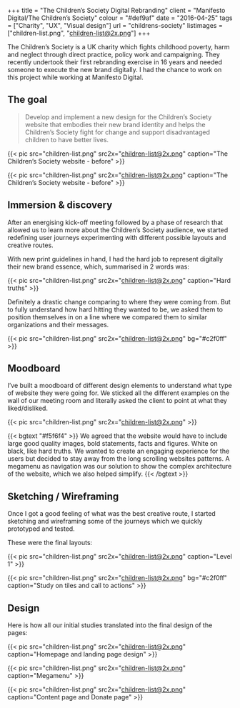 +++
title = "The Children’s Society Digital Rebranding"
client = "Manifesto Digital/The Children’s Society"
colour = "#def9af"
date = "2016-04-25"
tags = ["Charity", "UX", "Visual design"]
url = "childrens-society"
listimages = ["children-list.png", "children-list@2x.png"]
+++

The Children’s Society is a UK charity which fights childhood poverty, harm and neglect through direct practice, policy work and campaigning. They recently undertook their first rebranding exercise in 16 years and needed someone to execute the new brand digitally. I had the chance to work on this project while working at Manifesto Digital.

## The goal

> Develop and implement a new design for the Children’s Society website that embodies their new brand identity and helps the Children’s Society fight for change and support disadvantaged children to have better lives.

{{< pic src="children-list.png" src2x="children-list@2x.png" caption="The Children’s Society website - before" >}}

{{< pic src="children-list.png" src2x="children-list@2x.png" caption="The Children’s Society website - before" >}}


## Immersion & discovery

After an energising kick-off meeting followed by a phase of research that allowed us to learn more about the Children’s Society audience, we started redefining user journeys experimenting with different possible layouts and creative routes. 

With new print guidelines in hand, I had the hard job to represent digitally their new brand essence, which, summarised in 2 words was:

{{< pic src="children-list.png" src2x="children-list@2x.png" caption="Hard truths" >}}

Definitely a drastic change comparing to where they were coming from. But to fully understand how hard hitting they wanted to be, we asked them to position themselves in on a line where we compared them to similar organizations and their messages.


{{< pic src="children-list.png" src2x="children-list@2x.png" bg="#c2f0ff" >}}


## Moodboard

I’ve built a moodboard of different design elements to understand what type of website they were going for. We sticked all the different examples on the wall of our meeting room and literally asked the client to point at what they liked/disliked.

{{< pic src="children-list.png" src2x="children-list@2x.png" >}}

{{< bgtext "#f5f6f4" >}}
We agreed that the website would have to include large good quality images, bold statements, facts and figures. White on black, like hard truths. We wanted to create an engaging experience for the users but decided to stay away from the long scrolling websites patterns. A megamenu as navigation was our solution to show the complex architecture of the website, which we also helped simplify. 
{{< /bgtext >}}


## Sketching / Wireframing
Once I got a good feeling of what was the best creative route, I started sketching and wireframing some of the journeys which we quickly prototyped and tested. 

These were the final layouts:

{{< pic src="children-list.png" src2x="children-list@2x.png" caption="Level 1" >}}

{{< pic src="children-list.png" src2x="children-list@2x.png" bg="#c2f0ff" caption="Study on tiles and call to actions" >}}


## Design 
Here is how all our initial studies translated into the final design of the pages:

{{< pic src="children-list.png" src2x="children-list@2x.png" caption="Homepage and landing page design" >}}

{{< pic src="children-list.png" src2x="children-list@2x.png" caption="Megamenu" >}}

{{< pic src="children-list.png" src2x="children-list@2x.png" caption="Content page and Donate page" >}}

